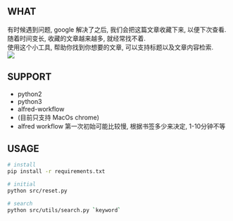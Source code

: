 ## WHAT

有时候遇到问题, google 解决了之后, 我们会把这篇文章收藏下来, 以便下次查看.  
随着时间变长, 收藏的文章越来越多, 就经常找不着.  
使用这个小工具, 帮助你找到你想要的文章, 可以支持标题以及文章内容检索.  
![](http://g.recordit.co/kz17LNDtOe.gif)

## SUPPORT

- python2
- python3
- alfred-workflow
- (目前只支持 MacOs chrome)
- alfred workflow 第一次初始可能比较慢, 根据书签多少来决定, 1-10分钟不等

## USAGE

```bash
# install
pip install -r requirements.txt

# initial
python src/reset.py

# search
python src/utils/search.py `keyword`

```
